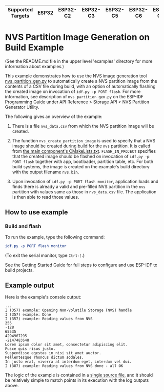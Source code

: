 | Supported Targets | ESP32 | ESP32-C2 | ESP32-C3 | ESP32-C5 | ESP32-C6 | ESP32-C61 | ESP32-H2 | ESP32-H21 | ESP32-P4 | ESP32-S2 | ESP32-S3 |
| ----------------- | ----- | -------- | -------- | -------- | -------- | --------- | -------- | --------- | -------- | -------- | -------- |

# NVS Partition Image Generation on Build Example

(See the README.md file in the upper level 'examples' directory for more information about examples.)

This example demonstrates how to use the NVS image generation tool [nvs_partition_gen.py](../../../components/nvs_flash/nvs_partition_generator/nvs_partition_gen.py) to automatically create a NVS partition image from the contents of a CSV file during build, with an option of automatically flashing the created image on invocation of `idf.py -p PORT flash`. For more information, see description of `nvs_partition_gen.py` on the ESP-IDF Programming Guide under API Reference > Storage API > NVS Partition Generator Utility.

The following gives an overview of the example:

1. There is a file `nvs_data.csv` from which the NVS partition image will be created.

2. The function `nvs_create_partition_image` is used to specify that a NVS image should be created during build for the `nvs` partition. It is called from [the main component's CMakeLists.txt](./main/CMakeLists.txt). `FLASH_IN_PROJECT` specifies that the created image should be flashed on invocation of `idf.py -p PORT flash` together with app, bootloader, partition table, etc. For both build systems, the image is created on the example's build directory with the output filename `nvs.bin`.

3. Upon invocation of `idf.py -p PORT flash monitor`, application loads and finds there is already a valid and pre-filled NVS partition in the `nvs` partition with values same as those in `nvs_data.csv` file. The application is then able to read those values.

## How to use example

### Build and flash

To run the example, type the following command:

```CMake
idf.py -p PORT flash monitor
```

(To exit the serial monitor, type ``Ctrl-]``.)

See the Getting Started Guide for full steps to configure and use ESP-IDF to build projects.

## Example output

Here is the example's console output:

```
...
I (357) example: Opening Non-Volatile Storage (NVS) handle
I (357) example: Done
I (357) example: Reading values from NVS
255
-128
65535
4294967295
-2147483648
Lorem ipsum dolor sit amet, consectetur adipiscing elit.
Fusce quis risus justo.
Suspendisse egestas in nisi sit amet auctor.
Pellentesque rhoncus dictum sodales.
In justo erat, viverra at interdum eget, interdum vel dui.
I (387) example: Reading values from NVS done - all OK
```

The logic of the example is contained in a [single source file](./main/nvsgen_example_main.c), and it should be relatively simple to match points in its execution with the log outputs above.
